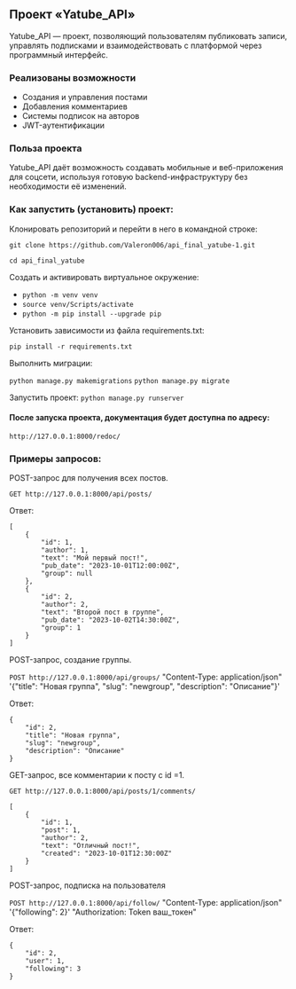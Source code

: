 ## Проект «Yatube_API»

Yatube_API — проект, позволяющий пользователям публиковать записи, управлять подписками и взаимодействовать с платформой через программный интерфейс.

### Реализованы возможности

- Создания и управления постами
- Добавления комментариев
- Системы подписок на авторов
- JWT-аутентификации

### Польза проекта

Yatube_API даёт возможность создавать мобильные и веб-приложения для соцсети, используя готовую backend-инфраструктуру без необходимости её изменений.

### Как запустить (установить) проект:

Клонировать репозиторий и перейти в него в командной строке:

`git clone https://github.com/Valeron006/api_final_yatube-1.git`

`cd api_final_yatube`


Создать и активировать виртуальное окружение:

+ `python -m venv venv`
+ `source venv/Scripts/activate`
+ `python -m pip install --upgrade pip`

Установить зависимости из файла requirements.txt:

`pip install -r requirements.txt`

Выполнить миграции:

`python manage.py makemigrations`
`python manage.py migrate`


Запустить проект:
`python manage.py runserver`
#### После запуска проекта, документация будет доступна по адресу:
`http://127.0.0.1:8000/redoc/`

### Примеры запросов:

POST-запрос для получения всех постов.

`GET http://127.0.0.1:8000/api/posts/`

Ответ:

```
[
    {
        "id": 1,
        "author": 1,
        "text": "Мой первый пост!",
        "pub_date": "2023-10-01T12:00:00Z",
        "group": null
    },
    {
        "id": 2,
        "author": 2,
        "text": "Второй пост в группе",
        "pub_date": "2023-10-02T14:30:00Z",
        "group": 1
    }
]
```


POST-запрос, создание группы.

`POST http://127.0.0.1:8000/api/groups/`
"Content-Type: application/json"
'{"title": "Новая группа", "slug": "newgroup", "description": "Описание"}'

Ответ:

```
{
    "id": 2,
    "title": "Новая группа",
    "slug": "newgroup",
    "description": "Описание"
}
```

GET-запрос, все комментарии к посту с id =1.

`GET http://127.0.0.1:8000/api/posts/1/comments/`

```
[
    {
        "id": 1,
        "post": 1,
        "author": 2,
        "text": "Отличный пост!",
        "created": "2023-10-01T12:30:00Z"
    }
]
```

POST-запрос, подписка на пользователя

`POST http://127.0.0.1:8000/api/follow/`
"Content-Type: application/json"
'{"following": 2}'
"Authorization: Token ваш_токен"

Ответ:

```
{
    "id": 2,
    "user": 1,
    "following": 3
}